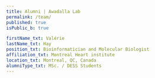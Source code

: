 ```yaml
---
title: Alumni | Awadalla Lab
permalink: /team/
published: true
isPublic_b: true

firstName_txt: Valérie
lastName_txt: Hay
position_txt: Bioinformatician and Molecular Biologist
affiliation_txt: Montreal Heart institute
location_txt: Montreal, QC, Canada
alumniType_txt: MSc. / DESS Students
---
```

